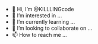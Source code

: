 - 👋 Hi, I’m @KILLLINGcode
- 👀 I’m interested in ...
- 🌱 I’m currently learning ...
- 💞️ I’m looking to collaborate on ...
- 📫 How to reach me ...

<!---
KILLLINGcode/KILLLINGcode is a ✨ special ✨ repository because its `README.md` (this file) appears on your GitHub profile.
You can click the Preview link to take a look at your changes.
--->
